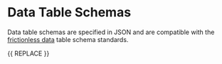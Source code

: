 # Data Table Schemas

Data table schemas are specified in JSON and are compatible with the
[frictionless data](https://specs.frictionlessdata.io/table-schema/) table
schema standards.

{{ REPLACE }}